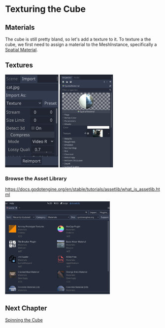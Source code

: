 # Texturing the Cube

## Materials

The cube is still pretty bland, so let's add a texture to it.
To texture a the cube, we first need to assign a material to the MeshInstance,
specifically a [Spatial Material](https://docs.godotengine.org/en/stable/tutorials/3d/spatial_material.html).

## Textures

<img src="images/textureimport.png" height="300">

<img src="images/materialtexture.png" height="300">

### Browse the Asset Library

https://docs.godotengine.org/en/stable/tutorials/assetlib/what_is_assetlib.html

<img src="images/assetlibrarymaterials.png" height="300">

## Next Chapter

[Spinning the Cube](../chapter6/README.md)


